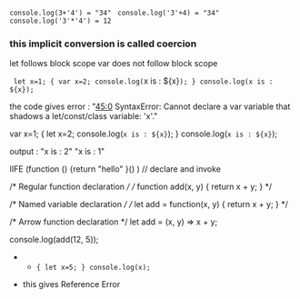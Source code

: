 `console.log(3+'4') = "34" `
`console.log('3'+4) = "34" ` 
`console.log('3'*'4') = 12 ` 

### this implicit conversion is called coercion

let follows block scope
var does not follow block scope

`
let x=1;
{
	var x=2;
	console.log(`x is : ${x}`);
}
console.log(x is : ${x});
`

the code gives error :
"<a class='gotoLine' href='#45:0'>45:0</a> SyntaxError: Cannot declare a var variable that shadows a let/const/class variable: 'x'."

var x=1;
{
	let x=2;
	console.log(`x is : ${x}`);
}
console.log(`x is : ${x}`);

output :
"x is : 2"
"x is : 1"

IIFE
(function () {return "hello" }() ) // declare and invoke


/* Regular function declaration */
/* function add(x, y)
{
  return x + y;
}
 */
 
/* Named variable declaration */
/* let add = function(x, y)
{
  return x + y;
} */

/* Arrow function declaration */
let add = (x, y) => x + y;

console.log(add(12, 5));

* - `{
	let x=5;
}
console.log(x);
`
- this gives Reference Error


